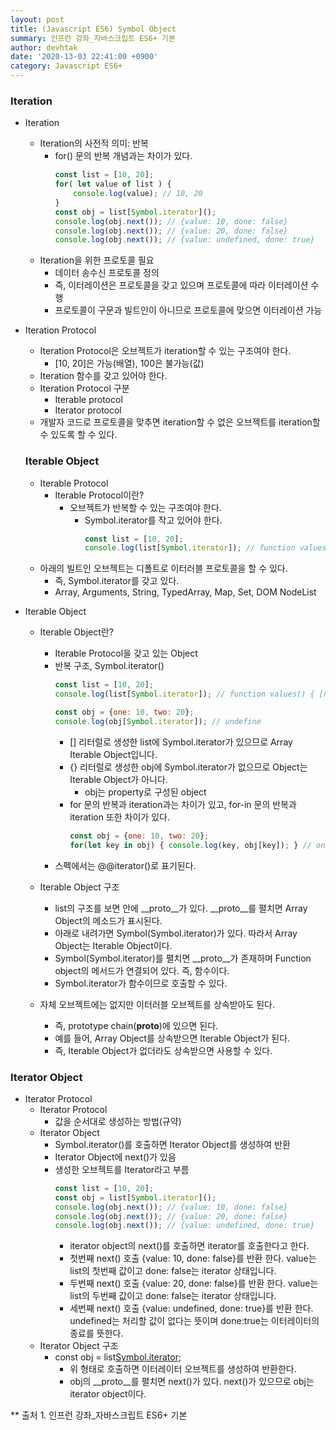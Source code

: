 ```yaml
---
layout: post
title: (Javascript ES6) Symbol Object
summary: 인프런 강좌_자바스크립트 ES6+ 기본
author: devhtak
date: '2020-13-03 22:41:00 +0900'
category: Javascript ES6+
---
```


### Iteration

- Iteration
  - Iteration의 사전적 의미: 반복
    - for() 문의 반복 개념과는 차이가 있다.
      ```javascript
      const list = [10, 20];
      for( let value of list ) {
          console.log(value); // 10, 20
      }
      const obj = list[Symbol.iterator]();
      console.log(obj.next()); // {value: 10, done: false}
      console.log(obj.next()); // {value: 20, done: false}
      console.log(obj.next()); // {value: undefined, done: true}
      ```
  - Iteration을 위한 프로토콜 필요
    - 데이터 송수신 프로토콜 정의
    - 즉, 이터레이션은 프로토콜을 갖고 있으며 프로토콜에 따라 이터레이션 수행
    - 프로토콜이 구문과 빌트인이 아니므로 프로토콜에 맞으면 이터레이션 가능
  
- Iteration Protocol
  - Iteration Protocol은 오브젝트가 iteration할 수 있는 구조여야 한다.
    - [10, 20]은 가능(배열), 100은 불가능(값)
  - Iteration 함수를 갖고 있어야 한다.
  - Iteration Protocol 구분
    - Iterable protocol
    - Iterator protocol
  - 개발자 코드로 프로토콜을 맞추면 iteration할 수 없은 오브젝트를 iteration할 수 있도록 할 수 있다.
  
  ### Iterable Object
  
  - Iterable Protocol
    - Iterable Protocol이란?
      - 오브젝트가 반복할 수 있는 구조여야 한다.
        - Symbol.iterator를 작고 있어야 한다.
          ```javascript
          const list = [10, 20];
          console.log(list[Symbol.iterator]); // function values() { [native code] }
          ```
  - 아래의 빌트인 오브젝트는 디폴트로 이터러블 프로토콜을 할 수 있다.
    - 즉, Symbol.iterator를 갖고 있다.
    - Array, Arguments, String, TypedArray, Map, Set, DOM NodeList
      
- Iterable Object
  - Iterable Object란?
    - Iterable Protocol을 갖고 있는 Object
    - 반복 구조, Symbol.iterator()
      ```javascript
      const list = [10, 20];
      console.log(list[Symbol.iterator]); // function values() { [native code] }
      
      const obj = {one: 10, two: 20};
      console.log(obj[Symbol.iterator]); // undefine
      ```
      - [] 리터럴로 생성한 list에 Symbol.iterator가 있으므로 Array Iterable Object입니다.
      - {} 리터럴로 생성한 obj에 Symbol.iterator가 없으므로 Object는 Iterable Object가 아니다.
        - obj는 property로 구성된 object
      - for 문의 반복과 iteration과는 차이가 있고, for-in 문의 반복과 iteration 또한 차이가 있다.
        ```javascript
        const obj = {one: 10, two: 20};
        for(let key in obj) { console.log(key, obj[key]); } // one 10, two : 20 
        ```
    - 스펙에서는 @@iterator()로 표기된다.
    
  - Iterable Object 구조
    - list의 구조를 보면 안에 __proto__가 있다. __proto__를 펼치면 Array Object의 메소드가 표시된다.
    - 아래로 내려가면 Symbol(Symbol.iterator)가 있다. 따라서 Array Object는 Iterable Object이다.
    - Symbol(Symbol.iterator)를 펼치면 __proto__가 존재하며 Function object의 메서드가 연결되어 있다. 즉, 함수이다.
    - Symbol.iterator가 함수이므로 호출할 수 있다.
  
  - 자체 오브젝트에는 없지만 이터러블 오브젝트를 상속받아도 된다.
    - 즉, prototype chain(__proto__)에 있으면 된다.
    - 예를 들어, Array Object를 상속받으면 Iterable Object가 된다.
    - 즉, Iterable Object가 없더라도 상속받으면 사용할 수 있다.
    
### Iterator Object

- Iterator Protocol
  - Iterator Protocol
    - 값을 순서대로 생성하는 방법(규약)
  - Iterator Object
    - Symbol.iterator()를 호출하면 Iterator Object를 생성하여 반환
    - Iterator Object에 next()가 있음
    - 생성한 오브젝트를 Iterator라고 부름
      ```javascript
      const list = [10, 20];
      const obj = list[Symbol.iterator]();
      console.log(obj.next()); // {value: 10, done: false}
      console.log(obj.next()); // {value: 20, done: false}
      console.log(obj.next()); // {value: undefined, done: true}
      ```
      - iterator object의 next()를 호출하면 iterator를 호출한다고 한다.
      - 첫번째 next() 호출 {value: 10, done: false}를 반환 한다. value는 list의 첫번째 값이고 done: false는 iterator 상태입니다.
      - 두번째 next() 호출 {value: 20, done: false}를 반환 한다. value는 list의 두번째 값이고 done: false는 iterator 상태입니다.
      - 세번째 next() 호출 {value: undefined, done: true}를 반환 한다. undefined는 처리할 값이 없다는 뜻이며 done:true는 이터레이터의 종료를 뜻한다.
  - Iterator Object 구조
    - const obj = list[Symbol.iterator]();
      - 위 형태로 호출하면 이터레이터 오브젝트를 생성하여 반환한다.
      - obj의 __proto__를 펼치면 next()가 있다. next()가 있으므로 obj는 iterator object이다. 
  
** 출처 1. 인프런 강좌_자바스크립트 ES6+ 기본
